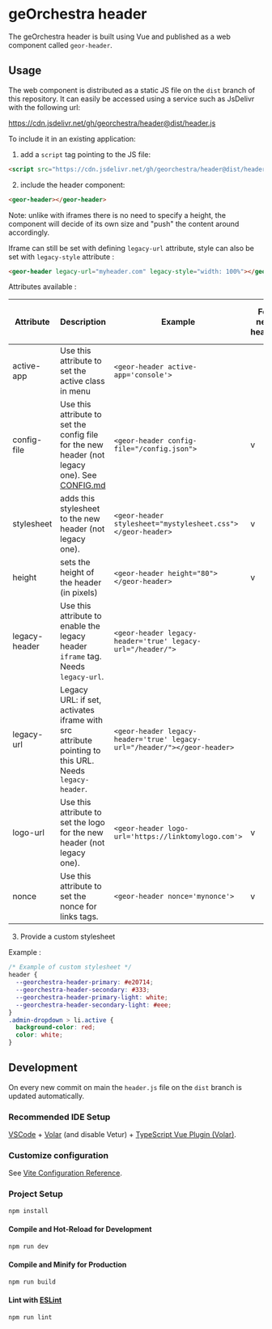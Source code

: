 # geOrchestra header

The geOrchestra header is built using Vue and published as a web component called `geor-header`.

## Usage

The web component is distributed as a static JS file on the `dist` branch of this repository. It can easily be accessed using a service such as JsDelivr with the following url:

https://cdn.jsdelivr.net/gh/georchestra/header@dist/header.js

To include it in an existing application:

1. add a `script` tag pointing to the JS file:

```html
<script src="https://cdn.jsdelivr.net/gh/georchestra/header@dist/header.js"></script>
```

2. include the header component:

```html
<geor-header></geor-header>
```

Note: unlike with iframes there is no need to specify a height, the component will decide of its own size and "push" the content around accordingly.

Iframe can still be set with defining `legacy-url` attribute, style can also be set with `legacy-style` attribute :

```html
<geor-header legacy-url="myheader.com" legacy-style="width: 100%"></geor-header>
```

Attributes available :

| Attribute     | Description                                                                                                | Example                                                                  | For new header | For legacy header (iframe) |
|---------------|------------------------------------------------------------------------------------------------------------|--------------------------------------------------------------------------| -------------- |----------------------------|
| active-app    | Use this attribute to set the active class in menu                                                         | `<geor-header active-app='console'>`                                     |                | v                          |
| config-file   | Use this attribute to set the config file for the new header (not legacy one). See [CONFIG.md](./CONFIG.md) | `<geor-header config-file="/config.json">`                               | v              |                            |
| stylesheet    | adds this stylesheet to the new header (not legacy one).                                                   | `<geor-header stylesheet="mystylesheet.css"></geor-header>`              | v              |                            |
| height        | sets the height of the header (in pixels)                                                                  | `<geor-header height="80"></geor-header>`                                | v              | v                          |
| legacy-header | Use this attribute to enable the legacy header `iframe` tag. Needs `legacy-url`.                           | `<geor-header legacy-header='true' legacy-url="/header/">`               |          | v          |
| legacy-url    | Legacy URL: if set, activates iframe with src attribute pointing to this URL. Needs `legacy-header`.       | `<geor-header legacy-header='true' legacy-url="/header/"></geor-header>` |          | v          |
| logo-url      | Use this attribute to set the logo for the new header (not legacy one).                                    | `<geor-header logo-url='https://linktomylogo.com'>`                      | v        |            |
| nonce           | Use this attribute to set the nonce for links tags.                                        | `<geor-header nonce='mynonce'>`                                          | v        |            |

3. Provide a custom stylesheet

Example :

```css
/* Example of custom stylesheet */
header {
  --georchestra-header-primary: #e20714;
  --georchestra-header-secondary: #333;
  --georchestra-header-primary-light: white;
  --georchestra-header-secondary-light: #eee;
}
.admin-dropdown > li.active {
  background-color: red;
  color: white;
}
```

## Development

On every new commit on main the `header.js` file on the `dist` branch is updated automatically.

### Recommended IDE Setup

[VSCode](https://code.visualstudio.com/) + [Volar](https://marketplace.visualstudio.com/items?itemName=Vue.volar) (and disable Vetur) + [TypeScript Vue Plugin (Volar)](https://marketplace.visualstudio.com/items?itemName=Vue.vscode-typescript-vue-plugin).

### Customize configuration

See [Vite Configuration Reference](https://vitejs.dev/config/).

### Project Setup

```sh
npm install
```

#### Compile and Hot-Reload for Development

```sh
npm run dev
```

#### Compile and Minify for Production

```sh
npm run build
```

#### Lint with [ESLint](https://eslint.org/)

```sh
npm run lint
```

